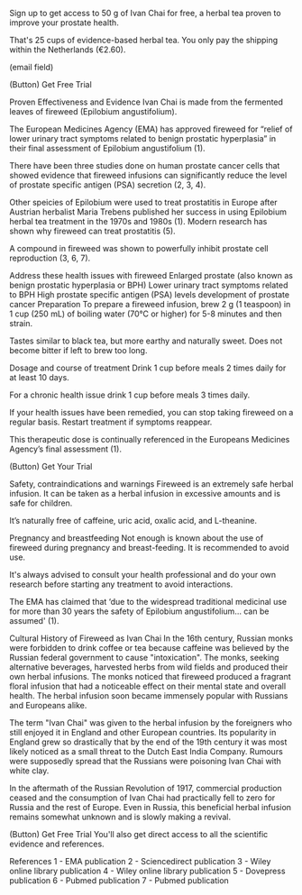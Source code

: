 Sign up to get access to 50 g of Ivan Chai for free, a herbal tea proven to improve your prostate health.

That's 25 cups of evidence-based herbal tea. You only pay the shipping within the Netherlands (€2.60).

(email field)

(Button) Get Free Trial

Proven Effectiveness and Evidence
Ivan Chai is made from the fermented leaves of fireweed (Epilobium angustifolium).

The European Medicines Agency (EMA) has approved fireweed for “relief of lower urinary tract symptoms related to benign prostatic hyperplasia” in their final assessment of Epilobium angustifolium (1).

There have been three studies done on human prostate cancer cells that showed evidence that fireweed infusions can significantly reduce the level of prostate specific antigen (PSA) secretion (2, 3, 4).

Other speicies of Epilobium were used to treat prostatitis in Europe after Austrian herbalist Maria Trebens published her success in using Epilobium herbal tea treatment in the 1970s and 1980s (1). Modern research has shown why fireweed can treat prostatitis (5).

A compound in fireweed was shown to powerfully inhibit prostate cell reproduction (3, 6, 7).

Address these health issues with fireweed
Enlarged prostate (also known as benign prostatic hyperplasia or BPH)
Lower urinary tract symptoms related to BPH
High prostate specific antigen (PSA) levels
development of prostate cancer
Preparation
To prepare a fireweed infusion, brew 2 g (1 teaspoon) in 1 cup (250 mL) of boiling water (70°C or higher) for 5-8 minutes and then strain.

Tastes similar to black tea, but more earthy and naturally sweet. Does not become bitter if left to brew too long.

Dosage and course of treatment
Drink 1 cup before meals 2 times daily for at least 10 days.

For a chronic health issue drink 1 cup before meals 3 times daily.

If your health issues have been remedied, you can stop taking fireweed on a regular basis. Restart treatment if symptoms reappear.

This therapeutic dose is continually referenced in the Europeans Medicines Agency’s final assessment (1).

(Button) Get Your Trial

Safety, contraindications and warnings
Fireweed is an extremely safe herbal infusion. It can be taken as a herbal infusion in excessive amounts and is safe for children.

It’s naturally free of caffeine, uric acid, oxalic acid, and L-theanine.

Pregnancy and breastfeeding Not enough is known about the use of fireweed during pregnancy and breast-feeding. It is recommended to avoid use.

It's always advised to consult your health professional and do your own research before starting any treatment to avoid interactions.

The EMA has claimed that ‘due to the widespread traditional medicinal use for more than 30 years the safety of Epilobium angustifolium… can be assumed' (1).

Cultural History of Fireweed as Ivan Chai
In the 16th century, Russian monks were forbidden to drink coffee or tea because caffeine was believed by the Russian federal government to cause "intoxication". The monks, seeking alternative beverages, harvested herbs from wild fields and produced their own herbal infusions. The monks noticed that fireweed produced a fragrant floral infusion that had a noticeable effect on their mental state and overall health. The herbal infusion soon became immensely popular with Russians and Europeans alike.

The term "Ivan Chai" was given to the herbal infusion by the foreigners who still enjoyed it in England and other European countries. Its popularity in England grew so drastically that by the end of the 19th century it was most likely noticed as a small threat to the Dutch East India Company. Rumours were supposedly spread that the Russians were poisoning Ivan Chai with white clay.

In the aftermath of the Russian Revolution of 1917, commercial production ceased and the consumption of Ivan Chai had practically fell to zero for Russia and the rest of Europe. Even in Russia, this beneficial herbal infusion remains somewhat unknown and is slowly making a revival.

(Button) Get Free Trial You'll also get direct access to all the scientific evidence and references.

References
1 - EMA publication 2 - Sciencedirect publication 3 - Wiley online library publication 4 - Wiley online library publication 5 - Dovepress publication 6 - Pubmed publication 7 - Pubmed publication

